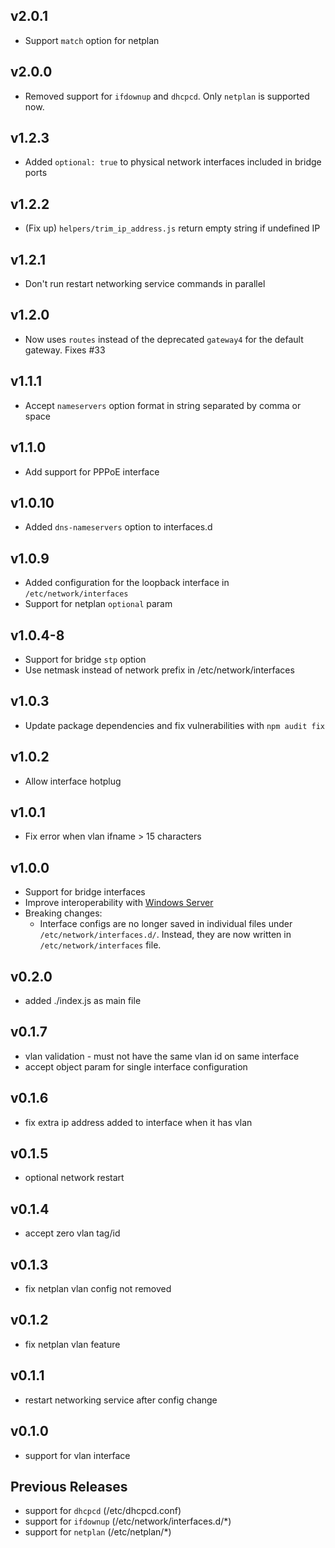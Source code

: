 v2.0.1
---
  - Support `match` option for netplan

v2.0.0
---
  - Removed support for `ifdownup` and `dhcpcd`. Only `netplan` is supported now.

v1.2.3
---
  - Added `optional: true` to physical network interfaces included in bridge ports

v1.2.2
---
  - (Fix up) `helpers/trim_ip_address.js` return empty string if undefined IP

v1.2.1
---
  - Don't run restart networking service commands in parallel

v1.2.0
---
  - Now uses `routes` instead of the deprecated `gateway4` for the default gateway. Fixes #33

v1.1.1
---
  - Accept `nameservers` option format in string separated by comma or space

v1.1.0
---
  - Add support for PPPoE interface

v1.0.10
---
  - Added `dns-nameservers` option to interfaces.d

v1.0.9
---
  - Added configuration for the loopback interface in `/etc/network/interfaces`
  - Support for netplan `optional` param

v1.0.4-8
---
  - Support for bridge `stp` option
  - Use netmask instead of network prefix in /etc/network/interfaces

v1.0.3
---
  - Update package dependencies and fix vulnerabilities with `npm audit fix`

v1.0.2
---
  - Allow interface hotplug

v1.0.1
---
  - Fix error when vlan ifname > 15 characters

v1.0.0
---
  - Support for bridge interfaces
  - Improve interoperability with [Windows Server](https://netplan.io/examples#integration-with-a-windows-dhcp-server)
  - Breaking changes:
    * Interface configs are no longer saved in individual files under `/etc/network/interfaces.d/`. Instead, they are now written in `/etc/network/interfaces` file.

v0.2.0
---
  - added ./index.js as main file

v0.1.7
---
  - vlan validation - must not have the same vlan id on same interface
  - accept object param for single interface configuration

v0.1.6
---
  - fix extra ip address added to interface when it has vlan

v0.1.5
---
  - optional network restart

v0.1.4
---
  - accept zero vlan tag/id

v0.1.3
---
  - fix netplan vlan config not removed

v0.1.2
---
  - fix netplan vlan feature

v0.1.1
---
  - restart networking service after config change

v0.1.0
---
  - support for vlan interface

Previous Releases
---
  - support for `dhcpcd` (/etc/dhcpcd.conf)
  - support for `ifdownup` (/etc/network/interfaces.d/*)
  - support for `netplan` (/etc/netplan/*)
